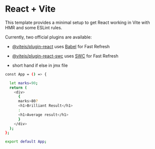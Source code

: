 # React + Vite

This template provides a minimal setup to get React working in Vite with HMR and some ESLint rules.

Currently, two official plugins are available:

- [@vitejs/plugin-react](https://github.com/vitejs/vite-plugin-react/blob/main/packages/plugin-react/README.md) uses [Babel](https://babeljs.io/) for Fast Refresh
- [@vitejs/plugin-react-swc](https://github.com/vitejs/vite-plugin-react-swc) uses [SWC](https://swc.rs/) for Fast Refresh

- short hand if else in jmx file
```bash
const App = () => {

  let marks=90;
  return (
    <div>
      {
      marks>80?
      <h1>Brilliant Result</h1>
      :
      <h1>Average result</h1>
      }
    </div>
  );
};

export default App;
```